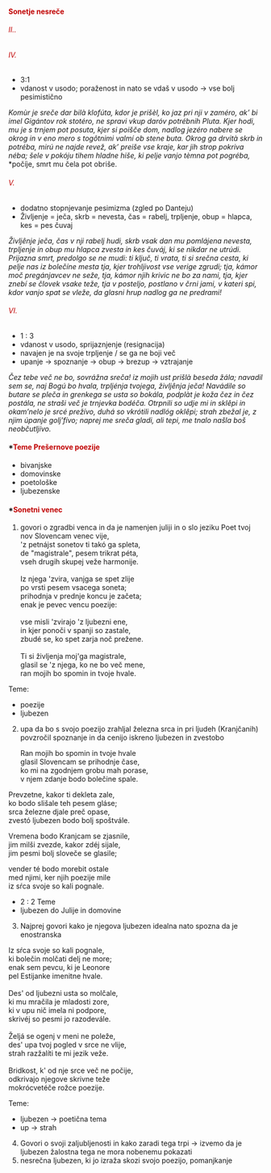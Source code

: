 #### <font color="#c00000">Sonetje nesreče</font>
###### <font color="#c00000">II..</font>

###### <font color="#c00000">IV.</font>
- 3:1
- vdanost v usodo; poraženost in nato se vdaš v usodo $\rightarrow$ vse bolj pesimistično

*Komùr je sreče dar bilà klofúta,*
*kdor je prišèl, ko jaz pri nji v zaméro,*
*ak’ bi imel Gigántov rok stotéro,*
*ne spravi vkup daróv potrébnih Pluta.*
*Kjer hodi, mu je s trnjem pot posuta,*
*kjer si poišče dom, nadlog jezéro*
*nabere se okrog in v eno mero*
*s togôtnimi valmí ob stene buta.*
*Okrog ga drvità skrb in potréba,*
*mirú ne najde revež, ak’ preiše*
*vse kraje, kar jih strop pokriva néba;*
*šele v pokóju tihem hladne hiše,*
*ki pelje vanjo tèmna pot pogréba,*
*počíje, smrt mu čela pot obriše.
###### <font color="#c00000">V.</font>
- dodatno stopnjevanje pesimizma (zgled po Danteju)
- Življenje = ječa,  skrb = nevesta, čas = rabelj, trpljenje, obup = hlapca, kes = pes čuvaj

*Življênje ječa, čas v nji rabelj hudi,*
*skrb vsak dan mu pomlájena nevesta,*
*trpljenje in obup mu hlapca zvesta*
*in kes čuváj, ki se nikdar ne utrúdi.*
*Prijazna smrt, predolgo se ne mudi:*
*ti ključ, ti vrata, ti si srečna cesta,*
*ki pelje nas iz bolečíne mesta*
*tja, kjer trohljivost vse verige zgrudi;*
*tja, kámor moč pregánjavcev ne seže,*
*tja, kámor njih krivic ne bo za nami,*
*tja, kjer znebí se človek vsake teže,*
*tja v posteljo, postlano v črni jami,*
*v kateri spi, kdor vanjo spat se vleže,*
*da glasni hrup nadlog ga ne predrami!*
###### *<font color="#c00000">VI.</font>*
- 1 : 3
- vdanost v usodo, sprijaznjenje (resignacija)
- navajen je na svoje trpljenje / se ga ne boji več
- upanje $\rightarrow$ spoznanje $\rightarrow$ obup $\rightarrow$ brezup $\rightarrow$ vztrajanje

*Čez tebe več ne bo, sovrážna sreča!*
*iz mojih ust prišlà beseda žála;*
*navadil sem se, naj Bogú bo hvala,*
*trpljénja tvojega, življênja ječa!*
*Navádile so butare se pleča*
*in grenkega se usta so bokála,*
*podplàt je koža čez in čez postála,*
*ne straši več je trnjevka bodéča.*
*Otrpnili so udje mi in sklêpi*
*in okam’nelo je srcé prežívo,*
*duhá so vkrótili nadlóg oklêpi;*
*strah zbežal je, z njim úpanje golj’fívo;*
*naprej me sreča gladi, ali tepi,*
*me tnalo našla boš neobčutljívo.*

#### *<font color="#c00000">Teme Prešernove poezije</font>
- bivanjske
- domovinske
- poetološke
- ljubezenske

#### *<font color="#c00000">Sonetni venec</font>
1. govori o zgradbi venca in da je namenjen juliji in o slo jeziku
Poet tvoj nov Slovencam venec vije,  <br>'z petnájst sonetov ti takó ga spleta,  <br>de "magistrale", pesem trikrat péta,  <br>vseh drugih skupej veže harmonije.<br><br>Iz njega 'zvira, vanjga se spet zlije  <br>po vrsti pesem vsacega soneta;  <br>prihodnja v prednje koncu je začeta;  <br>enak je pevec vencu poezije:<br><br>vse misli 'zvirajo 'z ljubezni ene,  <br>in kjer ponoči v spanji so zastale,  <br>zbudé se, ko spet zarja noč prežene.<br><br>Ti si življenja moj'ga magistrale,  <br>glasil se 'z njega, ko ne bo več mene,  <br>ran mojih bo spomin in tvoje hvale.

Teme:
- poezije
- ljubezen

2. upa da bo s svojo poezijo zrahljal železna srca in pri ljudeh (Kranjčanih) povzročil spoznanje in da cenijo iskreno ljubezen in zvestobo
   
   Ran mojih bo spomin in tvoje hvale  
glasil Slovencam se prihodnje čase,  
ko mi na zgodnjem grobu mah porase,  
v njem zdanje bodo bolečine spale.

Prevzetne, kakor ti dekleta zale,  
ko bodo slišale teh pesem gláse;  
srca železne djale preč opase,  
zvestó ljubezen bodo bolj spoštvále.

Vremena bodo Kranjcam se zjasnile,  
jim milši zvezde, kakor zdéj sijale,  
jim pesmi bolj sloveče se glasile;

vender té bodo morebit ostale  
med njimi, ker njih poezije mile  
iz sŕca svoje so kali pognale.

- 2 : 2
Teme
- ljubezen do Julije in domovine

3. Najprej govori kako je njegova ljubezen idealna nato spozna da je enostranska
   
Iz sŕca svoje so kali pognale,  <br>ki bolečin molčati delj ne more;  <br>enak sem pevcu, ki je Leonore  <br>pel Estijanke imenitne hvale.<br><br>Des' od ljubezni usta so molčale,  <br>ki mu mračila je mladosti zore,  <br>ki v upu nič imela ni podpore,  <br>skrivéj so pesmi jo razodevále.<br><br>Željá se ogenj v meni ne poleže,  <br>des' upa tvoj pogled v srce ne vlije,  <br>strah razžalíti te mi jezik veže.<br><br>Bridkost, k' od nje srce več ne počije,  <br>odkrivajo njegove skrivne teže  <br>mokrócvetéče rožce poezije.

Teme:
- ljubezen $\rightarrow$ poetična tema 
- up $\rightarrow$ strah

4. Govori o svoji zaljubljenosti in kako zaradi tega trpi $\rightarrow$ izvemo da je ljubezen žalostna tega ne mora nobenemu pokazati
5. nesrečna ljubezen, ki jo izraža skozi svojo poezijo, pomanjkanje